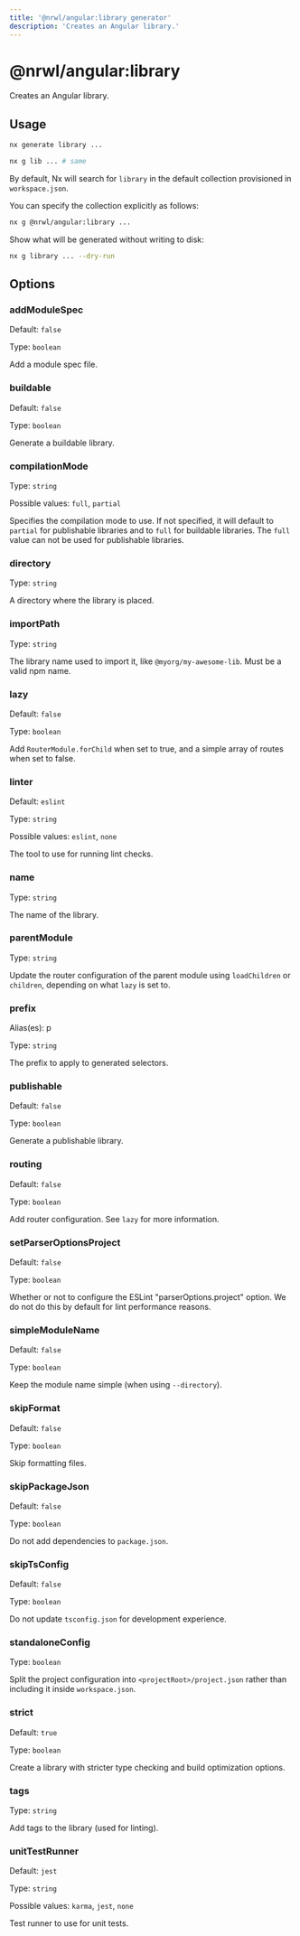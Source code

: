 ```yaml
---
title: '@nrwl/angular:library generator'
description: 'Creates an Angular library.'
---
```


# @nrwl/angular:library

Creates an Angular library.

## Usage

```bash
nx generate library ...
```

```bash
nx g lib ... # same
```

By default, Nx will search for `library` in the default collection provisioned in `workspace.json`.

You can specify the collection explicitly as follows:

```bash
nx g @nrwl/angular:library ...
```

Show what will be generated without writing to disk:

```bash
nx g library ... --dry-run
```

## Options

### addModuleSpec

Default: `false`

Type: `boolean`

Add a module spec file.

### buildable

Default: `false`

Type: `boolean`

Generate a buildable library.

### compilationMode

Type: `string`

Possible values: `full`, `partial`

Specifies the compilation mode to use. If not specified, it will default to `partial` for publishable libraries and to `full` for buildable libraries. The `full` value can not be used for publishable libraries.

### directory

Type: `string`

A directory where the library is placed.

### importPath

Type: `string`

The library name used to import it, like `@myorg/my-awesome-lib`. Must be a valid npm name.

### lazy

Default: `false`

Type: `boolean`

Add `RouterModule.forChild` when set to true, and a simple array of routes when set to false.

### linter

Default: `eslint`

Type: `string`

Possible values: `eslint`, `none`

The tool to use for running lint checks.

### name

Type: `string`

The name of the library.

### parentModule

Type: `string`

Update the router configuration of the parent module using `loadChildren` or `children`, depending on what `lazy` is set to.

### prefix

Alias(es): p

Type: `string`

The prefix to apply to generated selectors.

### publishable

Default: `false`

Type: `boolean`

Generate a publishable library.

### routing

Default: `false`

Type: `boolean`

Add router configuration. See `lazy` for more information.

### setParserOptionsProject

Default: `false`

Type: `boolean`

Whether or not to configure the ESLint "parserOptions.project" option. We do not do this by default for lint performance reasons.

### simpleModuleName

Default: `false`

Type: `boolean`

Keep the module name simple (when using `--directory`).

### skipFormat

Default: `false`

Type: `boolean`

Skip formatting files.

### skipPackageJson

Default: `false`

Type: `boolean`

Do not add dependencies to `package.json`.

### skipTsConfig

Default: `false`

Type: `boolean`

Do not update `tsconfig.json` for development experience.

### standaloneConfig

Type: `boolean`

Split the project configuration into `<projectRoot>/project.json` rather than including it inside `workspace.json`.

### strict

Default: `true`

Type: `boolean`

Create a library with stricter type checking and build optimization options.

### tags

Type: `string`

Add tags to the library (used for linting).

### unitTestRunner

Default: `jest`

Type: `string`

Possible values: `karma`, `jest`, `none`

Test runner to use for unit tests.
